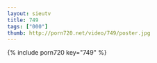 ```yaml
--- 
layout: sieutv
title: 749
tags: ["000"]
thumb: http://porn720.net/video/749/poster.jpg
---
```

{% include porn720 key="749" %} 
